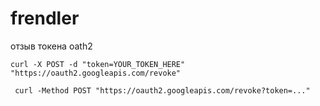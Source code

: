 # frendler

отзыв токена oath2
```
curl -X POST -d "token=YOUR_TOKEN_HERE" "https://oauth2.googleapis.com/revoke"
```
```
 curl -Method POST "https://oauth2.googleapis.com/revoke?token=..."
```